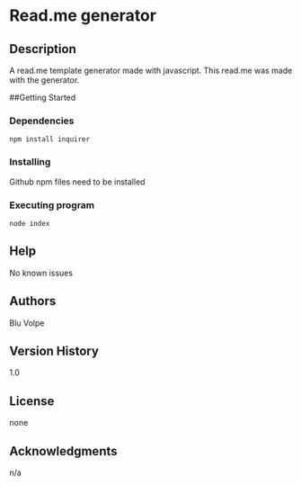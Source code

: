 # Read.me generator

  
    
  
## Description
A read.me template generator made with javascript. This read.me was made with the generator.

##Getting Started

### Dependencies
```npm install inquirer```


### Installing
Github
npm files need to be installed

### Executing program
```node index```


## Help
No known issues

## Authors
Blu Volpe

## Version History
1.0

## License
 none

## Acknowledgments
n/a
